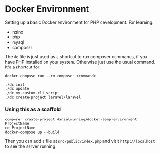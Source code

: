 # Docker Environment

Setting up a basic Docker environment for PHP development. For learning.

- nginx
- php
- mysql
- composer

The `dc` file is just used as a shortcut to run composer commands, if you have PHP installed on your system. Otherwise
just use the usual command. It's a shortcut for:

```
docker-compose run --rm composer <command>
```

```
./dc init
./dc update
./dc my-custom-cli-script
./dc create-project laravel/laravel
```

### Using this as a scaffold

```
composer create-project danielwinning/docker-lemp-environment ProjectName
cd ProjectName
docker-compose up --build
```

Then you can add a file at `src/public/index.php` and visit `http://localhost` to see the server running.
